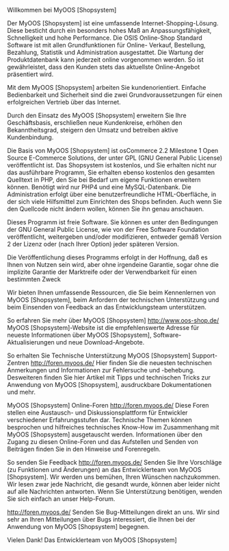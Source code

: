    Willkommen bei MyOOS [Shopsystem]

   Der MyOOS [Shopsystem] ist eine umfassende Internet-Shopping-Lösung.
   Diese besticht durch ein besonders hohes Maß an Anpassungsfähigkeit,
   Schnelligkeit und hohe Performance. Die OSIS Online-Shop Standard
   Software ist mit allen Grundfunktionen für Online- Verkauf,
   Bestellung, Bezahlung, Statistik und Administration ausgestattet.
   Die Wartung der Produktdatenbank kann jederzeit online vorgenommen
   werden. So ist gewährleistet, dass den Kunden stets das aktuellste
   Online-Angebot präsentiert wird.

   Mit dem MyOOS [Shopsystem] arbeiten Sie kundenorientiert. Einfache
   Bedienbarkeit und Sicherheit sind die zwei Grundvoraussetzungen
   für einen erfolgreichen Vertrieb über das Internet.
   
   Durch den Einsatz des MyOOS [Shopsystem] erweitern Sie Ihre Geschäftsbasis,
   erschließen neue Kundenkreise, erhöhen den Bekanntheitsgrad, steigern
   den Umsatz und betreiben aktive Kundenbindung.

   Die Basis von MyOOS [Shopsystem] ist osCommerce 2.2 Milestone 1 Open
   Source E-Commerce Solutions, der unter GPL (GNU General Public License)
   veröffentlicht ist. Das Shopsystem ist kostenlos, und Sie erhalten
   nicht nur das ausführbare Programm, Sie erhalten ebenso
   kostenlos den gesamten Quelltext in PHP, den Sie bei Bedarf um eigene
   Funktionen erweitern können. Benötigt wird nur PHP4 und eine
   MySQL-Datenbank. Die Administration erfolgt über eine benutzerfreundliche
   HTML-Oberfläche, in der sich viele Hilfsmittel zum Einrichten des
   Shops befinden. Auch wenn Sie den Quellcode nicht ändern wollen,
   können Sie ihn genau anschauen.

   Dieses Programm ist freie Software. Sie können es unter den
   Bedingungen der GNU General Public License, wie von der
   Free Software Foundation veröffentlicht, weitergeben und/oder
   modifizieren, entweder gemäß Version 2 der Lizenz oder
   (nach Ihrer Option) jeder späteren Version.

   Die Veröffentlichung dieses Programms erfolgt in der Hoffnung,
   daß es Ihnen von Nutzen sein wird, aber ohne irgendeine Garantie,
   sogar ohne die implizite Garantie der Marktreife oder der
   Verwendbarkeit für einen bestimmten Zweck

   Wir bieten Ihnen umfassende Ressourcen, die Sie beim Kennenlernen
   von MyOOS [Shopsystem], beim Anfordern der technischen Unterstützung
   und beim Einsenden von Feedback an das Entwicklungsteam unterstützen.


   So erfahren Sie mehr über MyOOS [Shopsystem]
   http://www.oos-shop.de/
   MyOOS [Shopsystem]-Website ist die empfehlenswerte Adresse für neueste
   Informationen über MyOOS [Shopsystem], Software-Aktualisierungen und
   neue Download-Angebote.


   So erhalten Sie Technische Unterstützung
   MyOOS [Shopsystem] Support-Zentren
   http://foren.myoos.de/
   Hier finden Sie die neuesten technischen Anmerkungen und Informationen
   zur Fehlersuche und -behebung. Desweiteren finden Sie hier Artikel mit
   Tipps und technischen Tricks zur Anwendung von MyOOS [Shopsystem],
   ausdruckbare Dokumentationen und mehr.


   MyOOS [Shopsystem] Online-Foren
   http://foren.myoos.de/
   Diese Foren stellen eine Austausch- und Diskussionsplattform für
   Entwickler verschiedener Erfahrungsstufen dar. Technische Themen
   können besprochen und hilfreiches technisches Know-How im
   Zusammenhang mit MyOOS [Shopsystem] ausgetauscht werden.
   Informationen über den Zugang zu diesen Online-Foren und das
   Aufstellen und Senden von Beiträgen finden Sie in den
   Hinweise und Forenregeln.



   So senden Sie Feedback
   http://foren.myoos.de/
   Senden Sie Ihre Vorschläge (zu Funktionen und Änderungen) an das
   Entwicklerteam von MyOOS [Shopsystem]. Wir werden uns bemühen,
   Ihren Wünschen nachzukommen. Wir lesen zwar jede Nachricht,
   die gesandt wurde, können aber leider nicht auf alle Nachrichten
   antworten. Wenn Sie Unterstützung benötigen, wenden Sie sich einfach an
   unser Help-Forum.
   
   
   http://foren.myoos.de/
   Senden Sie Bug-Mitteilungen direkt an uns. Wir sind sehr an
   Ihren Mitteilungen über Bugs interessiert, die Ihnen bei der
   Anwendung von MyOOS [Shopsystem] begegnen.
   
   
  
   
   Vielen Dank!
   Das Entwicklerteam von MyOOS [Shopsystem] 
